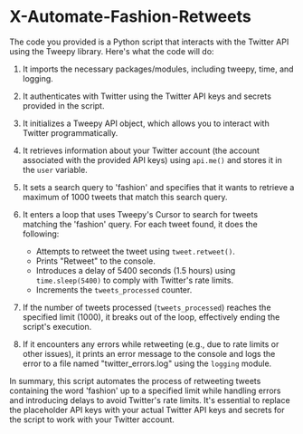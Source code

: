 # X-Automate-Fashion-Retweets
The code you provided is a Python script that interacts with the Twitter API using the Tweepy library. Here's what the code will do:

1. It imports the necessary packages/modules, including tweepy, time, and logging.

2. It authenticates with Twitter using the Twitter API keys and secrets provided in the script.

3. It initializes a Tweepy API object, which allows you to interact with Twitter programmatically.

4. It retrieves information about your Twitter account (the account associated with the provided API keys) using `api.me()` and stores it in the `user` variable.

5. It sets a search query to 'fashion' and specifies that it wants to retrieve a maximum of 1000 tweets that match this search query.

6. It enters a loop that uses Tweepy's Cursor to search for tweets matching the 'fashion' query. For each tweet found, it does the following:

   - Attempts to retweet the tweet using `tweet.retweet()`.
   - Prints "Retweet" to the console.
   - Introduces a delay of 5400 seconds (1.5 hours) using `time.sleep(5400)` to comply with Twitter's rate limits.
   - Increments the `tweets_processed` counter.

7. If the number of tweets processed (`tweets_processed`) reaches the specified limit (1000), it breaks out of the loop, effectively ending the script's execution.

8. If it encounters any errors while retweeting (e.g., due to rate limits or other issues), it prints an error message to the console and logs the error to a file named "twitter_errors.log" using the `logging` module.

In summary, this script automates the process of retweeting tweets containing the word 'fashion' up to a specified limit while handling errors and introducing delays to avoid Twitter's rate limits. It's essential to replace the placeholder API keys with your actual Twitter API keys and secrets for the script to work with your Twitter account.
